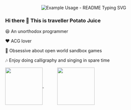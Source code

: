 
<p align="center">
 
  <img src="https://readme-typing-svg.demolab.com?font=Madimi+One&pause=1000&color=26C7D7&center=true&vCenter=true&random=false&width=500&lines=May+all+the+beauty+be+blessed" alt="Example Usage - README Typing SVG">
  
</p>



### Hi there 👋 This is traveller Potato Juice

:satisfied: An unorthodox programmer

:heart: ACG lover

:cherry_blossom: Obsessive about open world sandbox games 

:notes: Enjoy doing calligraphy and singing in spare time

<a href="https://github.com/travellerPotatoJuice">
<img height=120 align="center" src="https://github-readme-stats.vercel.app/api/top-langs/?username=travellerPotatoJuice&layout=compact&title_color=3480ea&text_color=3480ea&border_color=eaeaea&bg_color=00000000" />
</a>
&nbsp&nbsp&nbsp&nbsp&nbsp&nbsp&nbsp&nbsp&nbsp&nbsp
<a href="https://github.com/travellerPotatoJuice">
<img height=120 align="center" src="https://github-readme-stats.vercel.app/api?username=travellerPotatoJuice&show_icons=true" />
</a>




